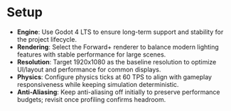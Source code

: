 # Setup

- **Engine**: Use Godot 4 LTS to ensure long-term support and stability for the project lifecycle.
- **Rendering**: Select the Forward+ renderer to balance modern lighting features with stable performance for large scenes.
- **Resolution**: Target 1920x1080 as the baseline resolution to optimize UI/layout and performance for common displays.
- **Physics**: Configure physics ticks at 60 TPS to align with gameplay responsiveness while keeping simulation deterministic.
- **Anti-Aliasing**: Keep anti-aliasing off initially to preserve performance budgets; revisit once profiling confirms headroom.

